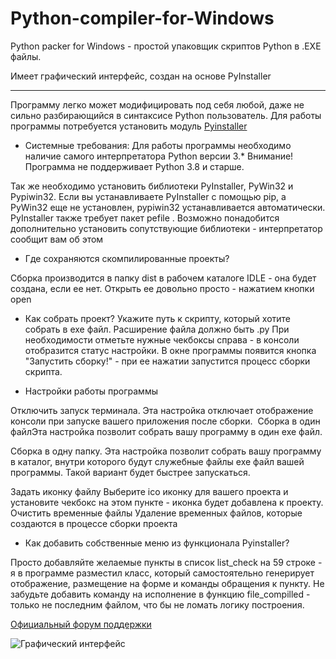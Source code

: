 # Python-compiler-for-Windows

Python packer for Windows - простой упаковщик скриптов Python в .EXE файлы.

Имеет графический интерфейс, создан на основе PyInstaller
***
Программу легко может модифицировать под себя любой, даже не сильно разбирающийся в синтаксисе Python пользователь.
Для работы программы потребуется установить модуль [Pyinstaller](https://pypi.org/project/PyInstaller/)

* Системные требования:
Для работы программы необходимо наличие самого интерпретатора Python версии 3.*
Внимание! Программа не поддерживает Python 3.8 и старше.

Так же необходимо установить библиотеки PyInstaller, PyWin32 и Pypiwin32. 
Если вы устанавливаете PyInstaller с помощью pip, а PyWin32 еще не установлен, pypiwin32 устанавливается автоматически.
PyInstaller также требует пакет pefile .
Возможно понадобится дополнительно установить сопутствующие библиотеки - интерпретатор сообщит вам об этом

* Где сохраняются скомпилированные проекты?

Сборка производится в папку dist в рабочем каталоге IDLE - она будет создана, если ее нет.​
Открыть ее довольно просто - нажатием кнопки open​
​
* Как собрать проект?
Укажите путь к скрипту, который хотите собрать в exe файл.
Расширение файла должно быть .py
При необходимости отметьте нужные чекбоксы справа - в консоли отобразится статус настройки.
В окне программы появится кнопка "Запустить сборку!" - при ее нажатии запустится процесс сборки скрипта.

* Настройки работы программы

Отключить запуск терминала.​
Эта настройка отключает отображение консоли при запуске вашего приложения после сборки.
​
Сборка в один файл​
Эта настройка позволит собрать вашу программу в один exe файл​.

Сборка в одну папку.​
Эта настройка позволит собрать вашу программу в каталог, внутри которого будут служебные файлы exe файл вашей программы​.
Такой вариант будет быстрее запускаться.

Задать иконку файлу
Выберите ico иконку для вашего проекта и установите чекбокс на этом пункте - иконка будет добавлена к проекту.
​
Очистить временные файлы​
Удаление временных файлов, которые создаются в процессе сборки проекта​

* Как добавить собственные меню из функционала Pyinstaller?

Просто добавляйте желаемые пункты в список list_check на 59 строке - я в программе разместил класс, который самостоятельно генерирует отображение, размещение на форме и команды обращения к пункту.
Не забудьте добавить команду на исполнение в функцию file_compilled - только не последним файлом, что бы не ломать логику построения.


[Официальный форум поддержки](https://safezone.cc/threads/python-exe-compiller-programma-dlja-kompiljacii-skriptov-python-v-exe-fajly.34032/#post-278301)

![Графический интерфейс](https://safezone.cc/attachments/1575478644727-png.48058/)
